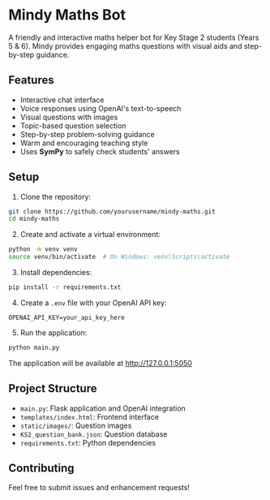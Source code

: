 # Mindy Maths Bot

A friendly and interactive maths helper bot for Key Stage 2 students (Years 5 & 6). Mindy provides engaging maths questions with visual aids and step-by-step guidance.

## Features

- Interactive chat interface
- Voice responses using OpenAI's text-to-speech
- Visual questions with images
- Topic-based question selection
- Step-by-step problem-solving guidance
- Warm and encouraging teaching style
- Uses **SymPy** to safely check students' answers

## Setup

1. Clone the repository:
```bash
git clone https://github.com/yourusername/mindy-maths.git
cd mindy-maths
```

2. Create and activate a virtual environment:
```bash
python -m venv venv
source venv/bin/activate  # On Windows: venv\Scripts\activate
```

3. Install dependencies:
```bash
pip install -r requirements.txt
```

4. Create a `.env` file with your OpenAI API key:
```
OPENAI_API_KEY=your_api_key_here
```

5. Run the application:
```bash
python main.py
```

The application will be available at http://127.0.0.1:5050

## Project Structure

- `main.py`: Flask application and OpenAI integration
- `templates/index.html`: Frontend interface
- `static/images/`: Question images
- `KS2_question_bank.json`: Question database
- `requirements.txt`: Python dependencies

## Contributing

Feel free to submit issues and enhancement requests! 